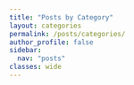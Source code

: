 ```yaml
---
title: "Posts by Category"
layout: categories
permalink: /posts/categories/
author_profile: false
sidebar:
  nav: "posts"
classes: wide
---
```

